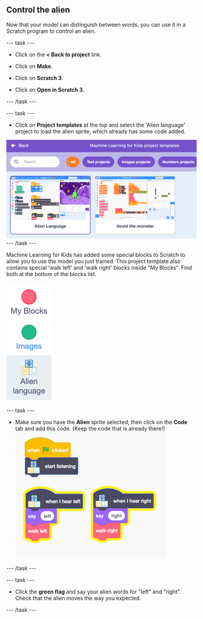 ## Control the alien

Now that your model can distinguish between words, you can use it in a Scratch program to control an alien.

--- task ---
+ Click on the **< Back to project** link.

+ Click on **Make**.

+ Click on **Scratch 3**.

+ Click on **Open in Scratch 3**.

--- /task ---

--- task ---
+ Click on **Project templates** at the top and select the 'Alien language' project to load the alien sprite, which already has some code added. 

![Alien language project](images/alien-language.png)
--- /task ---

Machine Learning for Kids has added some special blocks to Scratch to allow you to use the model you just trained. This project template also contains special 'walk left' and 'walk right' blocks inside "My Blocks". Find both at the bottom of the blocks list.

![New blocks](images/new-blocks.png)

--- task ---

+ Make sure you have the **Alien** sprite selected, then click on the **Code** tab and add this code. (Keep the code that is already there!)
![Add code to control the alien](images/control-alien-blocks.png)

--- /task ---

--- task ---
+ Click the **green flag** and say your alien words for "left" and "right". Check that the alien moves the way you expected. 

--- /task ---





